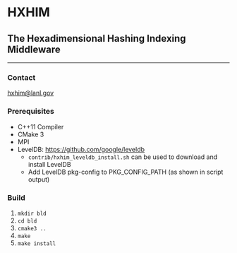 # HXHIM
## The Hexadimensional Hashing Indexing Middleware
----

### Contact
hxhim@lanl.gov

### Prerequisites
* C++11 Compiler
* CMake 3
* MPI
* LevelDB: https://github.com/google/leveldb
  * `contrib/hxhim_leveldb_install.sh` can be used to download and install LevelDB
  * Add LevelDB pkg-config to PKG_CONFIG_PATH (as shown in script output)

### Build
1. `mkdir bld`
2. `cd bld`
3. `cmake3 ..`
4. `make`
5. `make install`
